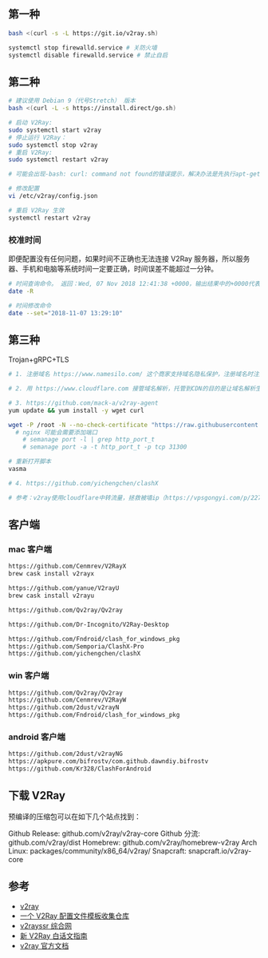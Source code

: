 
## 第一种

```bash
bash <(curl -s -L https://git.io/v2ray.sh)

systemctl stop firewalld.service # 关防火墙
systemctl disable firewalld.service # 禁止自启
```

## 第二种

```bash
# 建议使用 Debian 9（代号Stretch） 版本
bash <(curl -L -s https://install.direct/go.sh)

# 启动 V2Ray:
sudo systemctl start v2ray
# 停止运行 V2Ray：
sudo systemctl stop v2ray
# 重启 V2Ray:
sudo systemctl restart v2ray

# 可能会出现-bash: curl: command not found的错误提示，解决办法是先执行apt-get update 在执行apt-get install curl

# 修改配置
vi /etc/v2ray/config.json

# 重启 V2Ray 生效
systemctl restart v2ray
```

### 校准时间

即便配置没有任何问题，如果时间不正确也无法连接 V2Ray 服务器，所以服务器、手机和电脑等系统时间一定要正确，时间误差不能超过一分钟。

```bash
# 时间查询命令。 返回：Wed, 07 Nov 2018 12:41:38 +0000，输出结果中的+0000代表 0 时区格林威治标准时间，换成东八区的上海时间则为 2018 20:41:38，时间是准确的。这里补充一下，时区不同没关系，只要换算后的时间是准确即可。
date -R

# 时间修改命令
date --set="2018-11-07 13:29:10"
```

## 第三种

Trojan+gRPC+TLS

```bash
# 1. 注册域名 https://www.namesilo.com/ 这个商家支持域名隐私保护，注册域名时注意要开启隐私保护：Privacy Setting -> WHOIS Privacy

# 2. 用 https://www.cloudflare.com 接管域名解析，托管到CDN的目的是让域名解析生效时间更快（30秒左右，不使用CDN可能要十多分钟）

# 3. https://github.com/mack-a/v2ray-agent
yum update && yum install -y wget curl

wget -P /root -N --no-check-certificate "https://raw.githubusercontent.com/mack-a/v2ray-agent/master/install.sh" && chmod 700 /root/install.sh && /root/install.sh
  # nginx 可能会需要添加端口
    # semanage port -l | grep http_port_t
    # semanage port -a -t http_port_t -p tcp 31300

# 重新打开脚本
vasma

# 4. https://github.com/yichengchen/clashX

# 参考：v2ray使用cloudflare中转流量，拯救被墙ip（https://vpsgongyi.com/p/2273/）
```

## 客户端

### mac 客户端

```bash
https://github.com/Cenmrev/V2RayX
brew cask install v2rayx

https://github.com/yanue/V2rayU
brew cask install v2rayu

https://github.com/Qv2ray/Qv2ray

https://github.com/Dr-Incognito/V2Ray-Desktop

https://github.com/Fndroid/clash_for_windows_pkg
https://github.com/Semporia/ClashX-Pro
https://github.com/yichengchen/clashX
```

### win 客户端

```bash
https://github.com/Qv2ray/Qv2ray
https://github.com/Cenmrev/V2RayW
https://github.com/2dust/v2rayN
https://github.com/Fndroid/clash_for_windows_pkg
```

### android 客户端

```bash
https://github.com/2dust/v2rayNG
https://apkpure.com/bifrostv/com.github.dawndiy.bifrostv
https://github.com/Kr328/ClashForAndroid
```

## 下载 V2Ray
预编译的压缩包可以在如下几个站点找到：

Github Release: github.com/v2ray/v2ray-core
Github 分流: github.com/v2ray/dist
Homebrew: github.com/v2ray/homebrew-v2ray
Arch Linux: packages/community/x86_64/v2ray/
Snapcraft: snapcraft.io/v2ray-core

## 参考

- [v2ray](https://www.v2ray.com)
- [一个 V2Ray 配置文件模板收集仓库](https://github.com/KiriKira/vTemplate)
- [v2rayssr 综合网](https://www.v2rayssr.com)
- [新 V2Ray 白话文指南](https://github.com/v2fly/v2ray-step-by-step/tree/dev)
- [v2ray 官方文档](https://github.com/v2fly/v2fly-github-io/tree/v5-zh)
